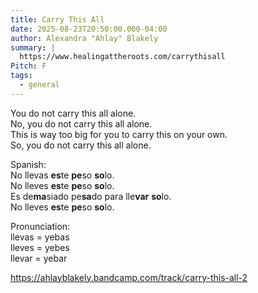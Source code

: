```yaml
---
title: Carry This All
date: 2025-08-23T20:50:00.000-04:00
author: Alexandra "Ahlay" Blakely
summary: |
  https://www.healingattheroots.com/carrythisall
Pitch: F
tags:
  - general
---
```

You do not carry this all alone.\
No, you do not carry this all alone.\
This is way too big for you to carry this on your own.\
So, you do not carry this all alone.

Spanish:\
No llevas **es**te **pe**so **so**lo.\
No lleves **es**te **pe**so **so**lo. \
Es de**ma**siado pe**sa**do para lle**var** **so**lo. \
No lleves **es**te **pe**so **so**lo. 

Pronunciation:\
llevas = yebas\
lleves = yebes\
llevar = yebar

<https://ahlayblakely.bandcamp.com/track/carry-this-all-2>
